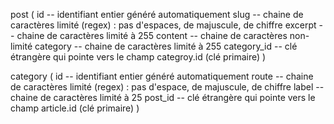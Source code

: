 post (
    id              -- identifiant entier généré automatiquement
    slug            -- chaine de caractères limité (regex) : pas d'espaces, de majuscule, de chiffre
    excerpt         -- chaine de caractères limité à 255
    content         -- chaine de caractères non-limité
    category        -- chaine de caractères limité à 255
    category_id     -- clé étrangère qui pointe vers le champ categroy.id (clé primaire)
)

category (
    id              -- identifiant entier généré automatiquement
    route           -- chaine de caractères limité (regex) : pas d'espace, de majuscule, de chiffre
    label           -- chaine de caractères limité à 25
    post_id     -- clé étrangère qui pointe vers le champ article.id (clé primaire)
)
